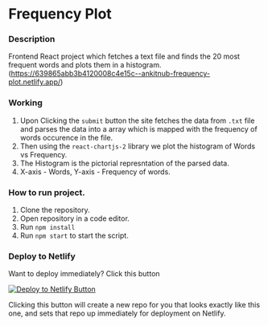 # Frequency Plot

### Description 
Frontend React project which fetches a text file and finds the 20 most frequent words and plots them in a histogram.
(https://639865abb3b4120008c4e15c--ankitnub-frequency-plot.netlify.app/)

### Working 
1. Upon Clicking the `submit` button the site fetches the data from `.txt` file and parses the data into a array which is mapped with the frequency of words occurence in the file.
2. Then using the `react-chartjs-2` library we plot the histogram of Words vs Frequency.
3. The Histogram is the pictorial represntation of the parsed data. 
4. X-axis - Words, Y-axis - Frequency of words.



### How to run project.
1. Clone the repository. <br/>
2. Open repository in a code editor. <br/>
3. Run `npm install` <br/>
4. Run `npm start` to start the script. <br/>

### Deploy to Netlify

Want to deploy immediately? Click this button

[![Deploy to Netlify Button](https://www.netlify.com/img/deploy/button.svg)](https://app.netlify.com/start/deploy?repository=https://github.com/AnkitNub/frequency_plot)

Clicking this button will create a new repo for you that looks exactly like this one, and sets that repo up immediately for deployment on Netlify.
